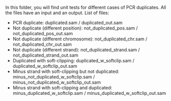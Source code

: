 In this folder, you will find unit tests for different cases of PCR duplicates. All the files have an input and an output. 
List of files:
- PCR duplicate: duplicated.sam / duplicated_out.sam
- Not duplicate (different position): not_duplicated_pos.sam / not_duplicated_pos_out.sam
- Not duplicate (different chromosome): not_duplicated_chr.sam / not_duplicated_chr_out.sam
- Not duplicate (different strand): not_duplicated_strand.sam / not_duplicated_strand_out.sam 
- Duplicated with soft-clipping: duplicated_w_softclip.sam / duplicated_w_softclip_out.sam
- Minus strand with soft-clipping but not duplicated: minus_not_duplicated_w_softclip.sam / minus_not_duplicated_w_softclip_out.sam
- Minus strand with soft-clipping and duplicated: minus_duplicated_w_softclip.sam / minus_duplicated_w_softclip_out.sam